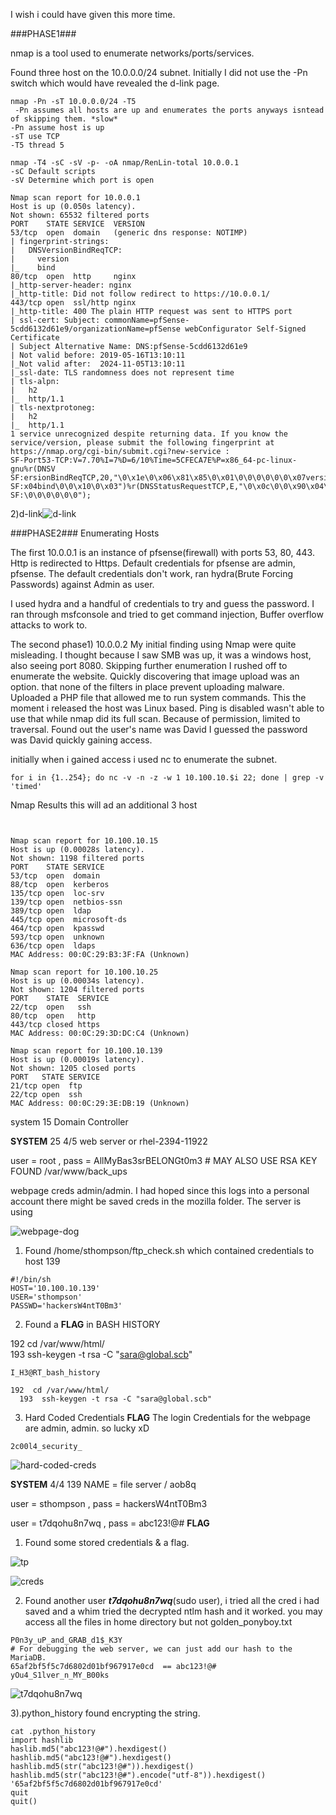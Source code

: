 

I wish i could have given this more time. 

###PHASE1###

nmap is a tool used to enumerate networks/ports/services. 

Found three host on the 10.0.0.0/24 subnet. Initially I did not use the -Pn switch which would have revealed the d-link page.

```
nmap -Pn -sT 10.0.0.0/24 -T5
 -Pn assumes all hosts are up and enumerates the ports anyways isntead of skipping them. *slow*
-Pn assume host is up
-sT use TCP
-T5 thread 5
```

```
nmap -T4 -sC -sV -p- -oA nmap/RenLin-total 10.0.0.1   
-sC Default scripts
-sV Determine which port is open

Nmap scan report for 10.0.0.1
Host is up (0.050s latency).
Not shown: 65532 filtered ports
PORT    STATE SERVICE  VERSION
53/tcp  open  domain   (generic dns response: NOTIMP)
| fingerprint-strings:
|   DNSVersionBindReqTCP:
|     version
|_    bind
80/tcp  open  http     nginx
|_http-server-header: nginx
|_http-title: Did not follow redirect to https://10.0.0.1/
443/tcp open  ssl/http nginx
|_http-title: 400 The plain HTTP request was sent to HTTPS port
| ssl-cert: Subject: commonName=pfSense-5cdd6132d61e9/organizationName=pfSense webConfigurator Self-Signed Certificate                                       
| Subject Alternative Name: DNS:pfSense-5cdd6132d61e9
| Not valid before: 2019-05-16T13:10:11
|_Not valid after:  2024-11-05T13:10:11
|_ssl-date: TLS randomness does not represent time
| tls-alpn:
|   h2
|_  http/1.1
| tls-nextprotoneg:
|   h2
|_  http/1.1
1 service unrecognized despite returning data. If you know the service/version, please submit the following fingerprint at https://nmap.org/cgi-bin/submit.cgi?new-service :
SF-Port53-TCP:V=7.70%I=7%D=6/10%Time=5CFECA7E%P=x86_64-pc-linux-gnu%r(DNSV
SF:ersionBindReqTCP,20,"\0\x1e\0\x06\x81\x85\0\x01\0\0\0\0\0\0\x07version\
SF:x04bind\0\0\x10\0\x03")%r(DNSStatusRequestTCP,E,"\0\x0c\0\0\x90\x04\0\0
SF:\0\0\0\0\0\0");
```

2)d-link![d-link](C:\Users\charl\OneDrive\Pictures\hackthebox\rendition\d-link.PNG)

###PHASE2### Enumerating Hosts

The first 10.0.0.1 is an instance of pfsense(firewall) with ports 53, 80, 443. Http is redirected to Https. Default credentials for pfsense are admin, pfsense. The default credentials don't work,  ran hydra(Brute Forcing Passwords) against Admin as user.

I used hydra and a handful of credentials to try and guess the password. I ran through msfconsole and tried to get command injection, Buffer overflow attacks to work to. 



The second
phase1) 10.0.0.2  My initial finding using Nmap were quite misleading. I thought because I saw SMB was up, it was a windows host, also seeing port 8080. Skipping further enumeration I rushed off to enumerate the website. Quickly discovering that image upload was an option. that none of the filters in place prevent uploading malware. Uploaded a PHP file that allowed me to run system commands. This the moment i released the host was Linux based. Ping is disabled wasn't able to use that while nmap did its full scan.  Because of permission, limited to traversal. Found out the user's name was David I guessed the password was David quickly gaining access. 

initially when i gained access i used nc to enumerate the subnet. 

```
for i in {1..254}; do nc -v -n -z -w 1 10.100.10.$i 22; done | grep -v 'timed'
```

Nmap Results this will ad an additional 3 host

```
                   
                                                                                       Nmap scan report for 10.100.10.15                                                      
Host is up (0.00028s latency).                                                         
Not shown: 1198 filtered ports
PORT    STATE SERVICE
53/tcp  open  domain
88/tcp  open  kerberos
135/tcp open  loc-srv
139/tcp open  netbios-ssn
389/tcp open  ldap
445/tcp open  microsoft-ds
464/tcp open  kpasswd
593/tcp open  unknown
636/tcp open  ldaps
MAC Address: 00:0C:29:B3:3F:FA (Unknown)

Nmap scan report for 10.100.10.25
Host is up (0.00034s latency).
Not shown: 1204 filtered ports
PORT    STATE  SERVICE
22/tcp  open   ssh
80/tcp  open   http
443/tcp closed https
MAC Address: 00:0C:29:3D:DC:C4 (Unknown)

Nmap scan report for 10.100.10.139
Host is up (0.00019s latency).
Not shown: 1205 closed ports
PORT   STATE SERVICE
21/tcp open  ftp
22/tcp open  ssh
MAC Address: 00:0C:29:3E:DB:19 (Unknown)
```

system 15 Domain Controller



**SYSTEM** 25	4/5	 web server or rhel-2394-11922 

user = root , pass = AllMyBas3srBELONGt0m3 # MAY ALSO USE RSA KEY FOUND /var/www/back_ups

webpage creds admin/admin. I had hoped since this logs into a personal account there might be saved creds in the mozilla folder. The server is using 

![webpage-dog](C:\Users\charl\OneDrive\Pictures\hackthebox\rendition\webpage-dog.PNG)

1) Found /home/sthompson/ftp_check.sh which contained credentials to host 139

```
#!/bin/sh
HOST='10.100.10.139'
USER='sthompson'
PASSWD='hackersW4ntT0Bm3'
```

2) Found a **FLAG** in BASH HISTORY

  192  cd /var/www/html/                                                               
  193  ssh-keygen -t rsa -C "sara@global.scb" 

```
I_H3@RT_bash_history

192  cd /var/www/html/                                                               
  193  ssh-keygen -t rsa -C "sara@global.scb" 
```

3) Hard Coded Credentials **FLAG** The login Credentials for the webpage are admin, admin. so lucky xD

```
2c00l4_security_
```

![hard-coded-creds](C:\Users\charl\OneDrive\Pictures\hackthebox\rendition\hard-coded-creds.PNG)



**SYSTEM** 4/4 139  	NAME = file server / aob8q

user = sthompson , pass = hackersW4ntT0Bm3

user =  t7dqohu8n7wq , pass = abc123!@# **FLAG**

1) Found some stored credentials & a flag. 

![tp](C:\Users\charl\OneDrive\Pictures\hackthebox\rendition\ftp.PNG)

![creds](C:\Users\charl\OneDrive\Pictures\hackthebox\rendition\creds.PNG)

2) Found another user ***t7dqohu8n7wq***(sudo user), i tried all the cred i had saved and a whim tried the decrypted ntlm hash and it worked. you may access all the files in home directory but not golden_ponyboy.txt

```
P0n3y_uP_and_GRAB_d1$_K3Y
# For debugging the web server, we can just add our hash to the MariaDB.               
65af2bf5f5c7d6802d01bf967917e0cd  == abc123!@#
yOu4_S1lver_n_MY_B00ks
```

![t7dqohu8n7wq](C:\Users\charl\OneDrive\Pictures\hackthebox\rendition\t7dqohu8n7wq.PNG)

3).python_history found encrypting the string. 

```
cat .python_history
import hashlib
haslib.md5("abc123!@#").hexdigest()
hashlib.md5("abc123!@#").hexdigest()
hashlib.md5(str("abc123!@#")).hexdigest()
hashlib.md5(str("abc123!@#").encode("utf-8")).hexdigest()                              
'65af2bf5f5c7d6802d01bf967917e0cd'
quit
quit()
```


